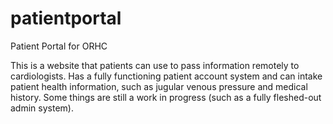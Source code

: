 # patientportal

 Patient Portal for ORHC

 This is a website that patients can use to pass information remotely to cardiologists. Has a fully functioning patient account system and can intake patient health information, such as jugular venous pressure and medical history. Some things are still a work in progress (such as a fully fleshed-out admin system).
